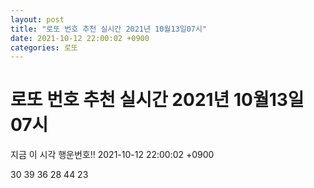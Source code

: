 ```yaml
---
layout: post
title: "로또 번호 추천 실시간 2021년 10월13일07시"
date: 2021-10-12 22:00:02 +0900
categories: 로또
---
```


# 로또 번호 추천 실시간 2021년 10월13일07시

지금 이 시각 행운번호!! 2021-10-12 22:00:02 +0900

 30  39  36  28  44  23 

